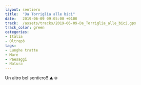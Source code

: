 ```yaml
---
layout: sentiero
title:  "Da Torriglia alle bici"
date:   2019-06-09 09:05:00 +0100
track:  /assets/tracks/2019-06-09-Da_Torriglia_alle_bici.gpx
track_color: green
categories:
- Italia
- Oltrepò
tags:
- Lunghe tratte
- Mare
- Paesaggi
- Natura
---
```


Un altro bel sentiero!! :mountain: :snowflake: